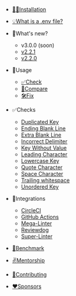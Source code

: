 * [👨‍💻Installation](installation.md)
* [💡What is a .env file?](whats_env.md)

* 🎉What's new?
	* v3.0.0 (soon)
	* [v2.2.1](whats_new/v221.md)
	* [v2.2.0](whats_new/v2_2_0.md)  

* 🚀Usage
	* [✅Check](usage/check.md)
	* [🤲Compare](usage/compare.md)
	* [🛠Fix](usage/fix.md)

* ✅Checks
	* [Duplicated Key](checks/duplicated_key.md)
	* [Ending Blank Line](checks/ending_blank_line.md)
	* [Extra Blank Line](checks/extra_blank_line.md)
	* [Incorrect Delimiter](checks/incorrect_delimiter.md)
	* [Key Without Value](checks/key_without_value.md)
	* [Leading Character](checks/leading_character.md)
	* [Lowercase Key](checks/lowercase_key.md)
	* [Quote Character](checks/quote_character.md)
	* [Space Character](checks/space_character.md)
	* [Trailing whitespace](checks/trailing_whitespace.md)
	* [Unordered Key](checks/unordered_key.md)

* 🔄Integrations
	* [CircleCI](integrations/circleci.md)
	* [GitHub Actions](integrations/github_actions.md)
	* [Mega-Linter](integrations/mega_linter.md)
	* [Reviewdog](integrations/reviewdog.md)
	* [Super-Linter](integrations/super_linter.md)

* [🚧Benchmark](benchmark.md)
* [✌️Mentorship](mentorship.md)
* [🤝Contributing](contributing.md)
* [❤️Sponsors](sponsors.md)
